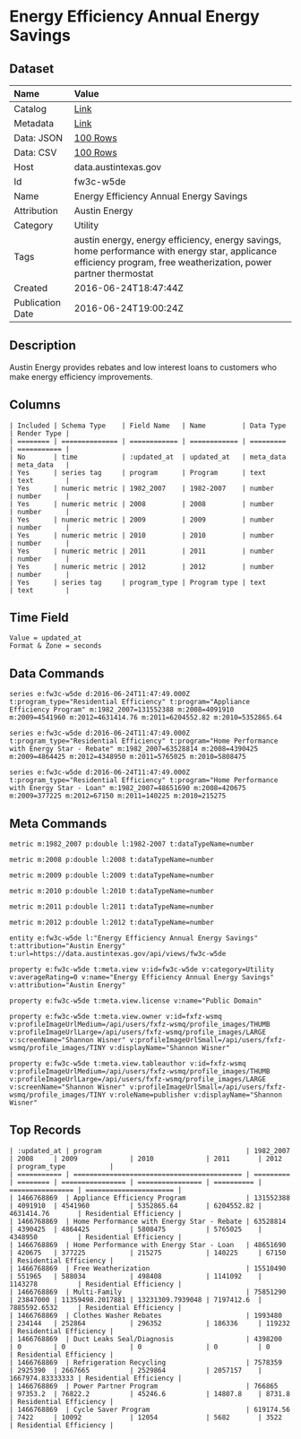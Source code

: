 # Energy Efficiency Annual Energy Savings

## Dataset

| Name | Value |
| :--- | :---- |
| Catalog | [Link](https://catalog.data.gov/dataset/energy-efficiency-annual-energy-savings) |
| Metadata | [Link](https://data.austintexas.gov/api/views/fw3c-w5de) |
| Data: JSON | [100 Rows](https://data.austintexas.gov/api/views/fw3c-w5de/rows.json?max_rows=100) |
| Data: CSV | [100 Rows](https://data.austintexas.gov/api/views/fw3c-w5de/rows.csv?max_rows=100) |
| Host | data.austintexas.gov |
| Id | fw3c-w5de |
| Name | Energy Efficiency Annual Energy Savings |
| Attribution | Austin Energy |
| Category | Utility |
| Tags | austin energy, energy efficiency, energy savings, home performance with energy star, applicance efficiency program, free weatherization, power partner thermostat |
| Created | 2016-06-24T18:47:44Z |
| Publication Date | 2016-06-24T19:00:24Z |

## Description

Austin Energy provides rebates and low interest loans to customers who make energy efficiency improvements.

## Columns

```ls
| Included | Schema Type    | Field Name   | Name         | Data Type | Render Type |
| ======== | ============== | ============ | ============ | ========= | =========== |
| No       | time           | :updated_at  | updated_at   | meta_data | meta_data   |
| Yes      | series tag     | program      | Program      | text      | text        |
| Yes      | numeric metric | 1982_2007    | 1982-2007    | number    | number      |
| Yes      | numeric metric | 2008         | 2008         | number    | number      |
| Yes      | numeric metric | 2009         | 2009         | number    | number      |
| Yes      | numeric metric | 2010         | 2010         | number    | number      |
| Yes      | numeric metric | 2011         | 2011         | number    | number      |
| Yes      | numeric metric | 2012         | 2012         | number    | number      |
| Yes      | series tag     | program_type | Program type | text      | text        |
```

## Time Field

```ls
Value = updated_at
Format & Zone = seconds
```

## Data Commands

```ls
series e:fw3c-w5de d:2016-06-24T11:47:49.000Z t:program_type="Residential Efficiency" t:program="Appliance Efficiency Program" m:1982_2007=131552388 m:2008=4091910 m:2009=4541960 m:2012=4631414.76 m:2011=6204552.82 m:2010=5352865.64

series e:fw3c-w5de d:2016-06-24T11:47:49.000Z t:program_type="Residential Efficiency" t:program="Home Performance with Energy Star - Rebate" m:1982_2007=63528814 m:2008=4390425 m:2009=4864425 m:2012=4348950 m:2011=5765025 m:2010=5808475

series e:fw3c-w5de d:2016-06-24T11:47:49.000Z t:program_type="Residential Efficiency" t:program="Home Performance with Energy Star - Loan" m:1982_2007=48651690 m:2008=420675 m:2009=377225 m:2012=67150 m:2011=140225 m:2010=215275
```

## Meta Commands

```ls
metric m:1982_2007 p:double l:1982-2007 t:dataTypeName=number

metric m:2008 p:double l:2008 t:dataTypeName=number

metric m:2009 p:double l:2009 t:dataTypeName=number

metric m:2010 p:double l:2010 t:dataTypeName=number

metric m:2011 p:double l:2011 t:dataTypeName=number

metric m:2012 p:double l:2012 t:dataTypeName=number

entity e:fw3c-w5de l:"Energy Efficiency Annual Energy Savings" t:attribution="Austin Energy" t:url=https://data.austintexas.gov/api/views/fw3c-w5de

property e:fw3c-w5de t:meta.view v:id=fw3c-w5de v:category=Utility v:averageRating=0 v:name="Energy Efficiency Annual Energy Savings" v:attribution="Austin Energy"

property e:fw3c-w5de t:meta.view.license v:name="Public Domain"

property e:fw3c-w5de t:meta.view.owner v:id=fxfz-wsmq v:profileImageUrlMedium=/api/users/fxfz-wsmq/profile_images/THUMB v:profileImageUrlLarge=/api/users/fxfz-wsmq/profile_images/LARGE v:screenName="Shannon Wisner" v:profileImageUrlSmall=/api/users/fxfz-wsmq/profile_images/TINY v:displayName="Shannon Wisner"

property e:fw3c-w5de t:meta.view.tableauthor v:id=fxfz-wsmq v:profileImageUrlMedium=/api/users/fxfz-wsmq/profile_images/THUMB v:profileImageUrlLarge=/api/users/fxfz-wsmq/profile_images/LARGE v:screenName="Shannon Wisner" v:profileImageUrlSmall=/api/users/fxfz-wsmq/profile_images/TINY v:roleName=publisher v:displayName="Shannon Wisner"
```

## Top Records

```ls
| :updated_at | program                                    | 1982_2007 | 2008     | 2009             | 2010             | 2011       | 2012             | program_type           | 
| =========== | ========================================== | ========= | ======== | ================ | ================ | ========== | ================ | ====================== | 
| 1466768869  | Appliance Efficiency Program               | 131552388 | 4091910  | 4541960          | 5352865.64       | 6204552.82 | 4631414.76       | Residential Efficiency | 
| 1466768869  | Home Performance with Energy Star - Rebate | 63528814  | 4390425  | 4864425          | 5808475          | 5765025    | 4348950          | Residential Efficiency | 
| 1466768869  | Home Performance with Energy Star - Loan   | 48651690  | 420675   | 377225           | 215275           | 140225     | 67150            | Residential Efficiency | 
| 1466768869  | Free Weatherization                        | 15510490  | 551965   | 588034           | 498408           | 1141092    | 1143278          | Residential Efficiency | 
| 1466768869  | Multi-Family                               | 75851290  | 23847000 | 11359498.2017881 | 13231309.7939048 | 7197412.6  | 7885592.6532     | Residential Efficiency | 
| 1466768869  | Clothes Washer Rebates                     | 1993480   | 234144   | 252864           | 296352           | 186336     | 119232           | Residential Efficiency | 
| 1466768869  | Duct Leaks Seal/Diagnosis                  | 4398200   | 0        | 0                | 0                | 0          | 0                | Residential Efficiency | 
| 1466768869  | Refrigeration Recycling                    | 7578359   | 2925390  | 2667665          | 2529864          | 2057157    | 1667974.83333333 | Residential Efficiency | 
| 1466768869  | Power Partner Program                      | 766865    | 97353.2  | 76822.2          | 45246.6          | 14807.8    | 8731.8           | Residential Efficiency | 
| 1466768869  | Cycle Saver Program                        | 619174.56 | 7422     | 10092            | 12054            | 5682       | 3522             | Residential Efficiency | 
```
